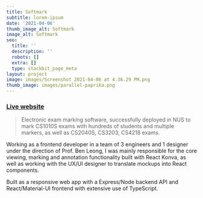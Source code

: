 ```yaml
---
title: Softmark
subtitle: lorem-ipsum
date: '2021-04-06'
thumb_image_alt: Softmark
image_alt: Softmark
seo:
  title: ''
  description: ''
  robots: []
  extra: []
  type: stackbit_page_meta
layout: project
image: images/Screenshot 2021-04-06 at 4.36.29 PM.png
thumb_image: images/parallel-paprika.png
---
```

### [Live website](https://www.softmark.org/)

> Electronic exam marking software, successfully deployed in NUS to mark CS1010S exams with hundreds of students and multiple markers, as well as CS2040S, CS3203, CS4218 exams.


Working as a frontend developer in a team of 3 engineers and 1 designer under the direction of Prof. Ben Leong, I was mainly responsible for the core viewing, marking and annotation functionality built with React Konva, as well as working with the UX/UI designer to translate mockups into React components.

Built as a responsive web app with a Express/Node backend API and React/Material-UI frontend with extensive use of TypeScript.

